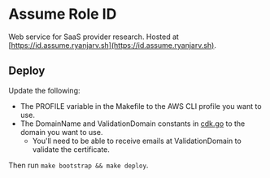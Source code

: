 # Assume Role ID

Web service for SaaS provider research. Hosted at [https://id.assume.ryanjarv.sh](https://id.assume.ryanjarv.sh).

## Deploy

Update the following: 

* The PROFILE variable in the Makefile to the AWS CLI profile you want to use. 
* The DomainName and ValidationDomain constants in [cdk.go](./cdk.go) to the domain you want to use.
  * You'll need to be able to receive emails at ValidationDomain to validate the certificate.

Then run `make bootstrap && make deploy`.
